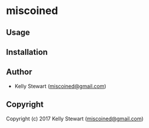 # miscoined



## Usage

## Installation

## Author

* Kelly Stewart (miscoined@gmail.com)

## Copyright

Copyright (c) 2017 Kelly Stewart (miscoined@gmail.com)

